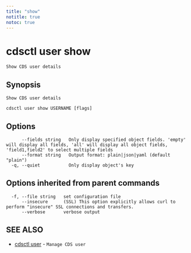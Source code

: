 ```yaml
---
title: "show"
notitle: true
notoc: true
---
```

# cdsctl user show

`Show CDS user details`

## Synopsis

`Show CDS user details`

```
cdsctl user show USERNAME [flags]
```

## Options

```
      --fields string   Only display specified object fields. 'empty' will display all fields, 'all' will display all object fields, 'field1,field2' to select multiple fields
      --format string   Output format: plain|json|yaml (default "plain")
  -q, --quiet           Only display object's key
```

## Options inherited from parent commands

```
  -f, --file string   set configuration file
      --insecure      (SSL) This option explicitly allows curl to perform "insecure" SSL connections and transfers.
      --verbose       verbose output
```

## SEE ALSO

* [cdsctl user](/docs/components/cdsctl/user/)	 - `Manage CDS user`

